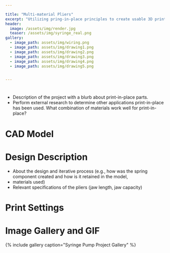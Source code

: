 ```yaml
---

title: "Multi-material Pliers"
excerpt: "Utilizing pring-in-place principles to create usable 3D printed pliers"
header:
  image: /assets/img/render.jpg
  teaser: /assets/img/syringe_real.png
gallery:
  - image_path: assets/img/wiring.png
  - image_path: assets/img/drawing1.png
  - image_path: assets/img/drawing2.png
  - image_path: assets/img/drawing3.png
  - image_path: assets/img/drawing4.png
  - image_path: assets/img/drawing5.png


---
```


# 
* Description of the project with a blurb about print-in-place parts. 
* Perform external research to determine other applications print-in-place has been used. What combination of materials work well for print-in-place?
#


# CAD Model

# Design Description
* About the design and iterative process (e.g., how was the spring component created and how is it retained in the model, 
* materials used)
* Relevant specifications of the pliers (jaw length, jaw capacity)

# Print Settings

# Image Gallery and GIF

{% include gallery caption="Syringe Pump Project Gallery" %}
